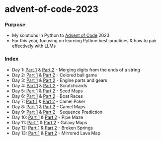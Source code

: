 # advent-of-code-2023

### Purpose
* My solutions in Python to [Advent of Code](https://adventofcode.com/) 2023
* For this year, focusing on learning Python best-practices & how to pair effectively with LLMs

### Index
* Day 1: [Part 1](/D1/d1p1.py) & [Part 2](/D1/d1p2.py) - Merging digits from the ends of a string
* Day 2: [Part 1](/D2/d2p1.py) & [Part 2](/D2/d2p2.py) - Colored ball game
* Day 3: [Part 1](/D3/d3p1.py) & [Part 2](/D3/d3p2.py) - Engine parts and gears
* Day 4: [Part 1](/D4/d4p1.py) & [Part 2](/D4/d4p2.py) - Scratchcards
* Day 5: [Part 1](/D5/d5p1.py) & [Part 2](/D5/d5p2.py) - Seed Maps
* Day 6: [Part 1](/D6/d6p1.py) & [Part 2](/D6/d6p2.py) - Boat Races
* Day 7: [Part 1](/D7/d7p1.py) & [Part 2](/D7/d7p2.py) - Camel Poker
* Day 8: [Part 1](/D8/d8p1.py) & [Part 2](/D8/d8p2.py) - Camel Maps
* Day 9: [Part 1](/D9/d9p1.py) & [Part 2](/D9/d9p2.py) - Sequence Prediction
* Day 10: [Part 1](/D10/d10p1.py) & [Part 2](/D10/d10p2.py) - Pipe Maze
* Day 11: [Part 1](/D11/d11p1.py) & [Part 2](/D11/d11p2.py) - Galaxy Maps
* Day 12: [Part 1](/D12/d12p1.py) & [Part 2](/D12/d12p2.py) - Broken Springs
* Day 13: [Part 1](/D13/d13p1.py) & [Part 2](/D13/d13p2.py) - Mirrored Lava Map
